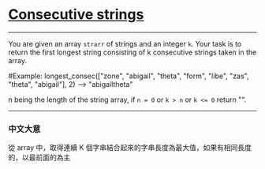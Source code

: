 # [Consecutive strings](https://www.codewars.com/kata/56a5d994ac971f1ac500003e)

---

You are given an array `strarr` of strings and an integer `k`. Your task is to return the first longest string consisting of k consecutive strings taken in the array.

#Example: longest_consec(["zone", "abigail", "theta", "form", "libe", "zas", "theta", "abigail"], 2) --> "abigailtheta"

n being the length of the string array, if `n = 0` or `k > n` or `k <= 0` return "".

---

### 中文大意

從 array 中，取得連續 K 個字串結合起來的字串長度為最大值，如果有相同長度的，以最前面的為主
